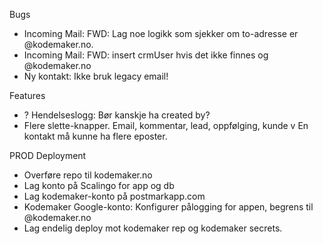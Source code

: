 Bugs

- Incoming Mail: FWD: Lag noe logikk som sjekker om to-adresse er @kodemaker.no.
- Incoming Mail: FWD: insert crmUser hvis det ikke finnes og @kodemaker.no
- Ny kontakt: Ikke bruk legacy email!

Features

- ? Hendelseslogg: Bør kanskje ha created by?
- Flere slette-knapper. Email, kommentar, lead, oppfølging, kunde
  v En kontakt må kunne ha flere eposter.

PROD Deployment

- Overføre repo til kodemaker.no
- Lag konto på Scalingo for app og db
- Lag kodemaker-konto på postmarkapp.com
- Kodemaker Google-konto: Konfigurer pålogging for appen, begrens til @kodemaker.no
- Lag endelig deploy mot kodemaker rep og kodemaker secrets.
